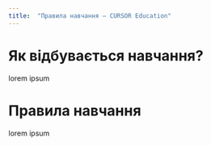 ```yaml
---
title:  "Правила навчання – CURSOR Education"
---
```


# Як відбувається навчання?

lorem ipsum

# Правила навчання

lorem ipsum
